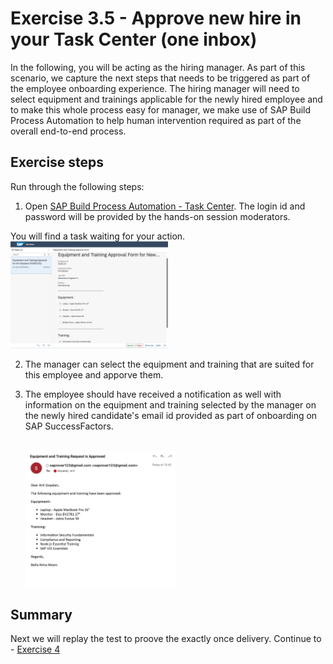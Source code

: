 # Exercise 3.5 - Approve new hire in your Task Center (one inbox)

In the following, you will be acting as the hiring manager. 
As part of this scenario, we capture the next steps that needs to be triggered as part of the employee onboarding experience. The hiring manager will need to select equipment and trainings applicable for the newly hired employee and to make this whole process easy for manager, we make use of SAP Build Process Automation to help human intervention required as part of the overall end-to-end process.

## Exercise steps

Run through the following steps:
1. Open [SAP Build Process Automation - Task Center](https://teched-2022-in260-tk4694cz.sap-process-automation.cfapps.us10.hana.ondemand.com/comsapspaprocessautomation.comsapspainbox/inbox.html). The login id and password will be provided by the hands-on session moderators.

You will find a task waiting for your action.
    <br><img src="/exercises/ex3/images/img314.jpg" width=50% height=50%>
    
2. The manager can select the equipment and training that are suited for this employee and apporve them. 

3. The employee should have received a notification as well with information on the equipment and training selected by the manager on the newly hired candidate's email id provided as part of onboarding on SAP SuccessFactors.

    <br><img src="/exercises/ex3/images/img315.jpg" width=50% height=50%>

## Summary

Next we will replay the test to proove the exactly once delivery. Continue to - [Exercise 4](/exercises/ex4/)
